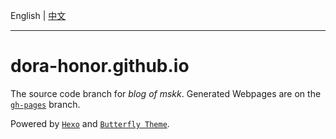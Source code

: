 English | [中文](README_ZH.md)

---

# dora-honor.github.io

The source code branch for *blog of mskk*. Generated Webpages are on the [`gh-pages`](https://github.com/Dora-Honor/dora-honor.github.io/tree/gh-pages) branch.

Powered by [`Hexo`](https://hexo.io/) and [`Butterfly Theme`](https://github.com/jerryc127/hexo-theme-butterfly).
